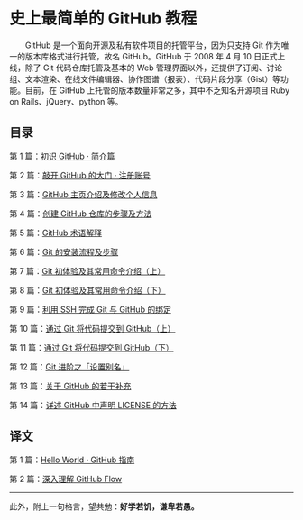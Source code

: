 # 史上最简单的 GitHub 教程

　　GitHub 是一个面向开源及私有软件项目的托管平台，因为只支持 Git 作为唯一的版本库格式进行托管，故名 GitHub。GitHub 于 2008 年 4 月 10 日正式上线，除了 Git 代码仓库托管及基本的 Web 管理界面以外，还提供了订阅、讨论组、文本渲染、在线文件编辑器、协作图谱（报表）、代码片段分享（Gist）等功能。目前，在 GitHub 上托管的版本数量非常之多，其中不乏知名开源项目 Ruby on Rails、jQuery、python 等。

## 目录

第 1 篇：[初识 GitHub · 简介篇](https://github.com/guobinhit/cg-blog/blob/master/articles/github/tutorials/first-github.md)

第 2 篇：[敲开 GitHub 的大门 · 注册账号](https://github.com/guobinhit/cg-blog/blob/master/articles/github/tutorials/sign-up.md)

第 3 篇：[GitHub 主页介绍及修改个人信息](https://github.com/guobinhit/cg-blog/blob/master/articles/github/tutorials/modify-info.md)

第 4 篇：[创建 GitHub 仓库的步骤及方法](https://github.com/guobinhit/cg-blog/blob/master/articles/github/tutorials/create-repo.md)

第 5 篇：[GitHub 术语解释](https://github.com/guobinhit/cg-blog/blob/master/articles/github/tutorials/terminology-interpretation.md)

第 6 篇：[Git 的安装流程及步骤](https://github.com/guobinhit/cg-blog/blob/master/articles/github/tutorials/install-git.md)

第 7 篇：[Git 初体验及其常用命令介绍（上）](https://github.com/guobinhit/cg-blog/blob/master/articles/github/tutorials/experence-git-one.md)

第 8 篇：[Git 初体验及其常用命令介绍（下）](https://github.com/guobinhit/cg-blog/blob/master/articles/github/tutorials/experence-git-two.md)

第 9 篇：[利用 SSH 完成 Git 与 GitHub 的绑定](https://github.com/guobinhit/cg-blog/blob/master/articles/github/tutorials/ssh-git-github.md)

第 10 篇：[通过 Git 将代码提交到 GitHub（上）](https://github.com/guobinhit/cg-blog/blob/master/articles/github/tutorials/push-code-one.md)

第 11 篇：[通过 Git 将代码提交到 GitHub（下）](https://github.com/guobinhit/cg-blog/blob/master/articles/github/tutorials/push-code-two.md)

第 12 篇：[Git 进阶之「设置别名」](https://github.com/guobinhit/cg-blog/blob/master/articles/github/tutorials/alias.md)

第 13 篇：[关于 GitHub 的若干补充](https://github.com/guobinhit/cg-blog/blob/master/articles/github/tutorials/about-github.md)

第 14 篇：[详述 GitHub 中声明 LICENSE 的方法](https://github.com/guobinhit/cg-blog/blob/master/articles/github/tutorials/about-license.md)




## 译文

第 1 篇：[Hello World · GitHub 指南](https://github.com/guobinhit/cg-blog/blob/master/articles/github/tutorials/hello-world-github-guide.md)

第 2 篇：[深入理解 GitHub Flow](https://github.com/guobinhit/cg-blog/blob/master/articles/github/tutorials/understand-github-flow.md)




----------


此外，附上一句格言，望共勉：**好学若饥，谦卑若愚。**
